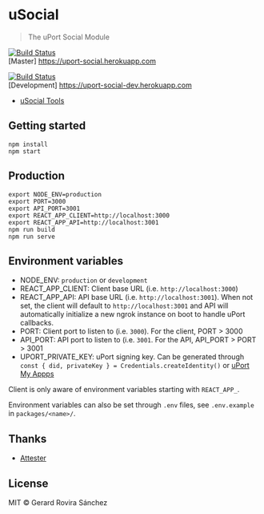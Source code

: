 # uSocial

> The uPort Social Module

[![Build Status](https://travis-ci.org/zurfyx/usocial.svg?branch=master)](https://travis-ci.org/zurfyx/usocial)<br/>
[Master] https://uport-social.herokuapp.com

[![Build Status](https://travis-ci.org/zurfyx/usocial.svg?branch=development)](https://travis-ci.org/zurfyx/usocial)<br/>
[Development] https://uport-social-dev.herokuapp.com

- [uSocial Tools](https://github.com/zurfyx/usocial/tree/development/packages/usocial)

## Getting started

```
npm install
npm start
```

## Production

```
export NODE_ENV=production
export PORT=3000
export API_PORT=3001
export REACT_APP_CLIENT=http://localhost:3000
export REACT_APP_API=http://localhost:3001
npm run build
npm run serve
```

## Environment variables

- NODE_ENV: `production` or `development`
- REACT_APP_CLIENT: Client base URL (i.e. `http://localhost:3000`)
- REACT_APP_API: API base URL (i.e. `http://localhost:3001`). When not set, the client will default
to `http://localhost:3001` and API will automatically initialize a new ngrok instance on boot to
handle uPort callbacks.
- PORT: Client port to listen to (i.e. `3000`). For the client, PORT > 3000
- API_PORT: API port to listen to (i.e. `3001`. For the API, API_PORT > PORT > 3001
- UPORT_PRIVATE_KEY: uPort signing key. Can be generated through
`const { did, privateKey } = Credentials.createIdentity()` or
[uPort My Appps](https://developer.uport.me/myapps)

Client is only aware of environment variables starting with `REACT_APP_`.

Environment variables can also be set through `.env` files, see `.env.example` in `packages/<name>/`. 

## Thanks

- [Attester](https://github.com/rhizomik/attester)

## License

MIT © Gerard Rovira Sánchez
